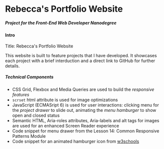 # Rebecca's Portfolio Website
##### Project for the *Front-End Web Developer Nanodegree*

#### Intro


Title: Rebecca's Portfolio Website

This website is built to feature projects that I have developed.  It showcases each project with a brief interduction and a direct link to  GitHub for further details.

##### Technical Components
- CSS Grid, Flexbox and Media Queries are used to build the _responsive features_
- `scrset` html attribute is used for image optimizations
- JavaScript (ECMASript 6) is used for user interactions: clicking menu for the _project drawer_ to slide out, animating the _menu hamburger_ to show open and closed status
- Semantic HTML, Aria-roles attributes, Aria-labels and alt tags for images are used for an enhanced Screen Reader experience
- Code snippet for menu drawer from the Lesson 14: Common Responsive Patterns Module
- Code snippet for an animated hamburger icon from [w3schools](https://www.w3schools.com/howto/howto_css_menu_icon.asp)
